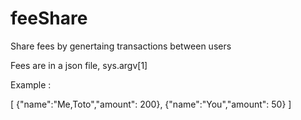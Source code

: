 # feeShare

Share fees by genertaing transactions between users 

Fees are in a json file, sys.argv[1]

Example : 

[
{"name":"Me,Toto","amount": 200},
{"name":"You","amount": 50}
]



